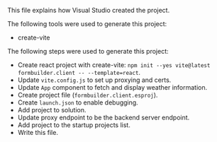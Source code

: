 This file explains how Visual Studio created the project.

The following tools were used to generate this project:
- create-vite

The following steps were used to generate this project:
- Create react project with create-vite: `npm init --yes vite@latest formbuilder.client -- --template=react`.
- Update `vite.config.js` to set up proxying and certs.
- Update `App` component to fetch and display weather information.
- Create project file (`formbuilder.client.esproj`).
- Create `launch.json` to enable debugging.
- Add project to solution.
- Update proxy endpoint to be the backend server endpoint.
- Add project to the startup projects list.
- Write this file.
